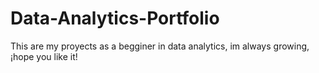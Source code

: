 # Data-Analytics-Portfolio
This are my proyects as a begginer in data analytics, im always growing, ¡hope you like it!
